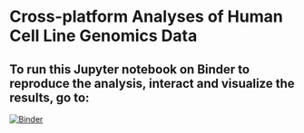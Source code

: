# Cross-platform Analyses of Human Cell Line Genomics Data

## To run this Jupyter notebook on Binder to reproduce the analysis, interact and visualize the results, go to:
[![Binder](http://mybinder.org/badge.svg)](http://beta.mybinder.org/v2/gh/Bioconductor-notebooks/Cross-platform-Analyses-of-Human-Cell-Line-Genomics-Data)


